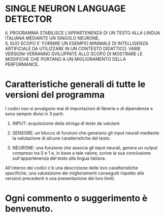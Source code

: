 # SINGLE NEURON LANGUAGE DETECTOR

IL PROGRAMMA STABILISCE L'APPARTENENZA DI UN TESTO ALLA LINGUA ITALIANA MEDIANTE UN SINGOLO NEURONE.  
IL SUO SCOPO E' FORNIRE UN ESEMPIO MINIMALE DI INTELLIGENZA ARTIFICIALE DA UTILIZZARE IN UN CONTESTO DIDATTICO.
VARIE VERSIONI VERRANNO SVILUPPATE ALLO SCOPO DI MOSTRARE LE MODIFICHE CHE PORTANO A UN MIGLIORAMENTO DELLA PERFORMANCE.


# Caratteristiche generali di tutte le versioni del programma

I codici non si avvalgono mai di importazioni di librerie o di dipendenze e sono sempre divisi in 3 parti:

1) INPUT: acquisizione della stringa di testo da valutare

2) SENSORE: un blocco di funzioni che generano gli input neurali mediante la valutazione di alcune caratteristiche del testo.

3) NEURONE: una funzione che associa gli input neurali, genera un output compreso tra 0 e 1 e, in base a tale valore, scrive la sua conclusione sull'appartenenza del testo alla lingua italiana.

All'interno dei codici c'è una descrizione delle loro caratteristiche specifiche, una valutazione dei miglioramenti conseguiti rispetto alle versioni precedenti e una presentazione dei loro limiti.  


# Ogni commento o suggerimento è benvenuto.
